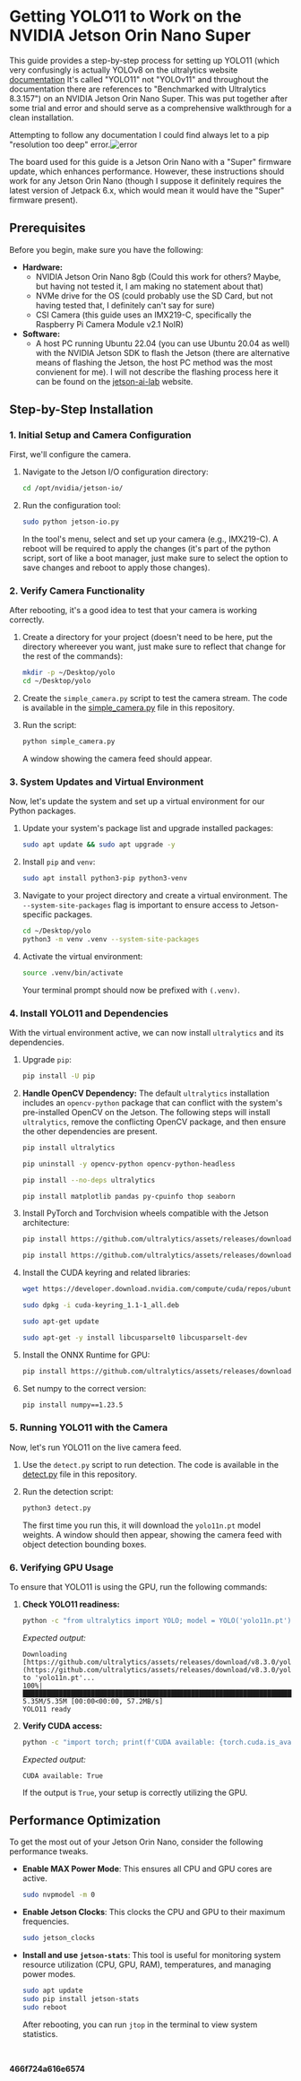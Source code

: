 # Getting YOLO11 to Work on the NVIDIA Jetson Orin Nano Super

This guide provides a step-by-step process for setting up YOLO11 (which very confusingly is actually YOLOv8 on the ultralytics website [documentation](https://docs.ultralytics.com/guides/nvidia-jetson/) It's called "YOLO11" not "YOLOv11" and throughout the documentation there are references to "Benchmarked with Ultralytics 8.3.157") on an NVIDIA Jetson Orin Nano Super. This was put together after some trial and error and should serve as a comprehensive walkthrough for a clean installation.

Attempting to follow any documentation I could find always let to a pip "resolution too deep" error.![error](./pip_error.png)

The board used for this guide is a Jetson Orin Nano with a "Super" firmware update, which enhances performance. However, these instructions should work for any Jetson Orin Nano (though I suppose it definitely requires the latest version of Jetpack 6.x, which would mean it would have the "Super" firmware present).

## Prerequisites

Before you begin, make sure you have the following:

* **Hardware:**
    * NVIDIA Jetson Orin Nano 8gb (Could this work for others? Maybe, but having not tested it, I am making no statement about that)
    * NVMe drive for the OS (could probably use the SD Card, but not having tested that, I definitely can't say for sure)
    * CSI Camera (this guide uses an IMX219-C, specifically the Raspberry Pi Camera Module v2.1 NoIR)
* **Software:**
    * A host PC running Ubuntu 22.04 (you can use Ubuntu 20.04 as well) with the NVIDIA Jetson SDK to flash the Jetson (there are alternative means of flashing the Jetson, the host PC method was the most convienent for me). I will not describe the flashing process here it can be found on the [jetson-ai-lab](https://www.jetson-ai-lab.com/initial_setup_jon_sdkm.html) website.

## Step-by-Step Installation

### 1. Initial Setup and Camera Configuration

First, we'll configure the camera.

1.  Navigate to the Jetson I/O configuration directory:
    ```bash
    cd /opt/nvidia/jetson-io/
    ```
2.  Run the configuration tool:
    ```bash
    sudo python jetson-io.py
    ```
    In the tool's menu, select and set up your camera (e.g., IMX219-C). A reboot will be required to apply the changes (it's part of the python script, sort of like a boot manager, just make sure to select the option to save changes and reboot to apply those changes).

### 2. Verify Camera Functionality

After rebooting, it's a good idea to test that your camera is working correctly.

1.  Create a directory for your project (doesn't need to be here, put the directory whereever you want, just make sure to reflect that change for the rest of the commands):
    ```bash
    mkdir -p ~/Desktop/yolo
    cd ~/Desktop/yolo
    ```
2.  Create the `simple_camera.py` script to test the camera stream. The code is available in the [simple_camera.py](./simple_camera.py) file in this repository.

3.  Run the script:
    ```bash
    python simple_camera.py
    ```
    A window showing the camera feed should appear.

### 3. System Updates and Virtual Environment

Now, let's update the system and set up a virtual environment for our Python packages.

1.  Update your system's package list and upgrade installed packages:
    ```bash
    sudo apt update && sudo apt upgrade -y
    ```
2.  Install `pip` and `venv`:
    ```bash
    sudo apt install python3-pip python3-venv
    ```
3.  Navigate to your project directory and create a virtual environment. The `--system-site-packages` flag is important to ensure access to Jetson-specific packages.
    ```bash
    cd ~/Desktop/yolo
    python3 -m venv .venv --system-site-packages
    ```
4.  Activate the virtual environment:
    ```bash
    source .venv/bin/activate
    ```
    Your terminal prompt should now be prefixed with `(.venv)`.

### 4. Install YOLO11 and Dependencies

With the virtual environment active, we can now install `ultralytics` and its dependencies.

1.  Upgrade `pip`:
    ```bash
    pip install -U pip
    ```
2.  **Handle OpenCV Dependency:** The default `ultralytics` installation includes an `opencv-python` package that can conflict with the system's pre-installed OpenCV on the Jetson. The following steps will install `ultralytics`, remove the conflicting OpenCV package, and then ensure the other dependencies are present.
    ```bash
    pip install ultralytics
    
    pip uninstall -y opencv-python opencv-python-headless
    
    pip install --no-deps ultralytics
    
    pip install matplotlib pandas py-cpuinfo thop seaborn
    ```
3.  Install PyTorch and Torchvision wheels compatible with the Jetson architecture:
    ```bash
    pip install https://github.com/ultralytics/assets/releases/download/v0.0.0/torch-2.5.0a0+872d972e41.nv24.08-cp310-cp310-linux_aarch64.whl https://github.com/ultralytics/assets/releases/download/v0.0.0/torch-2.5.0a0+872d972e41.nv24.08-cp310-cp310-linux_aarch64.whl
    
    pip install https://github.com/ultralytics/assets/releases/download/v0.0.0/torchvision-0.20.0a0+afc54f7-cp310-cp310-linux_aarch64.whl https://github.com/ultralytics/assets/releases/download/v0.0.0/torchvision-0.20.0a0+afc54f7-cp310-cp310-linux_aarch64.whl
    ```
4.  Install the CUDA keyring and related libraries:
    ```bash
    wget https://developer.download.nvidia.com/compute/cuda/repos/ubuntu2204/arm64/cuda-keyring_1.1-1_all.deb https://developer.download.nvidia.com/compute/cuda/repos/ubuntu2204/arm64/cuda-keyring_1.1-1_all.deb
    
    sudo dpkg -i cuda-keyring_1.1-1_all.deb
    
    sudo apt-get update
    
    sudo apt-get -y install libcusparselt0 libcusparselt-dev
    ```
5.  Install the ONNX Runtime for GPU:
    ```bash
    pip install https://github.com/ultralytics/assets/releases/download/v0.0.0/onnxruntime_gpu-1.20.0-cp310-cp310-linux_aarch64.whl https://github.com/ultralytics/assets/releases/download/v0.0.0/onnxruntime_gpu-1.20.0-cp310-cp310-linux_aarch64.whl
    ```
6.  Set numpy to the correct version:
    ``` bash
    pip install numpy==1.23.5
    ```

### 5. Running YOLO11 with the Camera

Now, let's run YOLO11 on the live camera feed.

1.  Use the `detect.py` script to run detection. The code is available in the [detect.py](./detect.py) file in this repository.

2.  Run the detection script:
    ```bash
    python3 detect.py
    ```
    The first time you run this, it will download the `yolo11n.pt` model weights. A window should then appear, showing the camera feed with object detection bounding boxes.

### 6. Verifying GPU Usage

To ensure that YOLO11 is using the GPU, run the following commands:

1.  **Check YOLO11 readiness:**
    ```bash
    python -c "from ultralytics import YOLO; model = YOLO('yolo11n.pt'); print('YOLO11 ready')"
    ```
    *Expected output:*
    ```
    Downloading [https://github.com/ultralytics/assets/releases/download/v8.3.0/yolo11n.pt](https://github.com/ultralytics/assets/releases/download/v8.3.0/yolo11n.pt) to 'yolo11n.pt'...
    100%|████████████████████████████████████████████████████████████████████████████████████████████████████████████████████| 5.35M/5.35M [00:00<00:00, 57.2MB/s]
    YOLO11 ready
    ```
2.  **Verify CUDA access:**
    ```bash
    python -c "import torch; print(f'CUDA available: {torch.cuda.is_available()}')"
    ```
    *Expected output:*
    ```
    CUDA available: True
    ```
    If the output is `True`, your setup is correctly utilizing the GPU.

## Performance Optimization

To get the most out of your Jetson Orin Nano, consider the following performance tweaks.

* **Enable MAX Power Mode**: This ensures all CPU and GPU cores are active.
    ```bash
    sudo nvpmodel -m 0
    ```
* **Enable Jetson Clocks**: This clocks the CPU and GPU to their maximum frequencies.
    ```bash
    sudo jetson_clocks
    ```
* **Install and use `jetson-stats`**: This tool is useful for monitoring system resource utilization (CPU, GPU, RAM), temperatures, and managing power modes.
    ```bash
    sudo apt update
    sudo pip install jetson-stats
    sudo reboot
    ```
    After rebooting, you can run `jtop` in the terminal to view system statistics.

    &nbsp;

**466f724a616e6574**